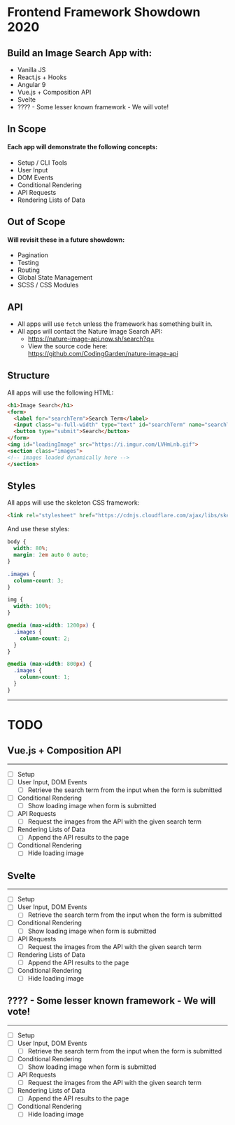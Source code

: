 # Frontend Framework Showdown 2020

## Build an Image Search App with:
* Vanilla JS
* React.js + Hooks
* Angular 9
* Vue.js + Composition API
* Svelte
* ???? - Some lesser known framework - We will vote!

## In Scope

#### Each app will demonstrate the following concepts:
* Setup / CLI Tools
* User Input
* DOM Events
* Conditional Rendering
* API Requests
* Rendering Lists of Data

## Out of Scope

#### Will revisit these in a future showdown:
* Pagination
* Testing
* Routing
* Global State Management
* SCSS / CSS Modules

## API

* All apps will use `fetch` unless the framework has something built in.
* All apps will contact the Nature Image Search API:
  * https://nature-image-api.now.sh/search?q=
  * View the source code here: https://github.com/CodingGarden/nature-image-api

## Structure

All apps will use the following HTML:

```html
<h1>Image Search</h1>
<form>
  <label for="searchTerm">Search Term</label>
  <input class="u-full-width" type="text" id="searchTerm" name="searchTerm">
  <button type="submit">Search</button>
</form>
<img id="loadingImage" src="https://i.imgur.com/LVHmLnb.gif">
<section class="images">
<!-- images loaded dynamically here -->
</section>
```

## Styles

All apps will use the skeleton CSS framework:

```html
<link rel="stylesheet" href="https://cdnjs.cloudflare.com/ajax/libs/skeleton/2.0.4/skeleton.min.css">
```

And use these styles:

```css
body {
  width: 80%;
  margin: 2em auto 0 auto;
}

.images {
  column-count: 3;
}

img {
  width: 100%;
}

@media (max-width: 1200px) {
  .images {
    column-count: 2;
  }
}

@media (max-width: 800px) {
  .images {
    column-count: 1;
  }
}
```

---
# TODO

## Vue.js + Composition API
---

* [ ] Setup
* [ ] User Input, DOM Events
  * [ ] Retrieve the search term from the input when the form is submitted
* [ ] Conditional Rendering
  * [ ] Show loading image when form is submitted
* [ ] API Requests
  * [ ] Request the images from the API with the given search term
* [ ] Rendering Lists of Data
  * [ ] Append the API results to the page
* [ ] Conditional Rendering
  * [ ] Hide loading image

## Svelte
---

* [ ] Setup
* [ ] User Input, DOM Events
  * [ ] Retrieve the search term from the input when the form is submitted
* [ ] Conditional Rendering
  * [ ] Show loading image when form is submitted
* [ ] API Requests
  * [ ] Request the images from the API with the given search term
* [ ] Rendering Lists of Data
  * [ ] Append the API results to the page
* [ ] Conditional Rendering
  * [ ] Hide loading image

## ???? - Some lesser known framework - We will vote!
---

* [ ] Setup
* [ ] User Input, DOM Events
  * [ ] Retrieve the search term from the input when the form is submitted
* [ ] Conditional Rendering
  * [ ] Show loading image when form is submitted
* [ ] API Requests
  * [ ] Request the images from the API with the given search term
* [ ] Rendering Lists of Data
  * [ ] Append the API results to the page
* [ ] Conditional Rendering
  * [ ] Hide loading image
